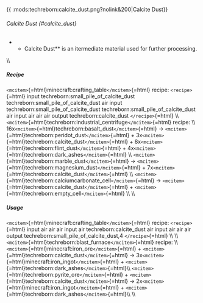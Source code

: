 {{ :mods:techreborn:calcite_dust.png?nolink&200\|Calcite Dust}}

###### Calcite Dust {#calcite_dust}

-   -   Calcite Dust\*\* is an itermediate material used for further
        processing.

\\\\

##### Recipe

`<mcitem>`{=html}minecraft:crafting_table`</mcitem>`{=html} recipe:
`<recipe>`{=html} input techreborn:small_pile_of_calcite_dust
techreborn:small_pile_of_calcite_dust air input
techreborn:small_pile_of_calcite_dust
techreborn:small_pile_of_calcite_dust air input air air air output
techreborn:calcite_dust `</recipe>`{=html} \\\\
`<mcitem>`{=html}techreborn:industrial_centrifuge`</mcitem>`{=html}
recipe: \\\\
16x`<mcitem>`{=html}techreborn:basalt_dust`</mcitem>`{=html} -\>
`<mcitem>`{=html}techreborn:peridot_dust`</mcitem>`{=html} +
3x`<mcitem>`{=html}techreborn:calcite_dust`</mcitem>`{=html} +
8x`<mcitem>`{=html}techreborn:flint_dust`</mcitem>`{=html} +
4x`<mcitem>`{=html}techreborn:dark_ashes`</mcitem>`{=html} \\\\
`<mcitem>`{=html}techreborn:marble_dust`</mcitem>`{=html} -\>
`<mcitem>`{=html}techreborn:magnesium_dust`</mcitem>`{=html} +
7x`<mcitem>`{=html}techreborn:calcite_dust`</mcitem>`{=html} \\\\
`<mcitem>`{=html}techreborn:calciumcarbonate_cell`</mcitem>`{=html} -\>
`<mcitem>`{=html}techreborn:calcite_dust`</mcitem>`{=html} +
`<mcitem>`{=html}techreborn:empty_cell`</mcitem>`{=html} \\\\ \\\\

##### Usage

`<mcitem>`{=html}minecraft:crafting_table`</mcitem>`{=html} recipe:
`<recipe>`{=html} input air air air input air techreborn:calcite_dust
air input air air air output techreborn:small_pile_of_calcite_dust,4
`</recipe>`{=html} \\\\ \\\\
`<mcitem>`{=html}techreborn:blast_furnace`</mcitem>`{=html} recipe: \\\\
`<mcitem>`{=html}minecraft:iron_ore`</mcitem>`{=html} +
`<mcitem>`{=html}techreborn:calcite_dust`</mcitem>`{=html} -\>
3x`<mcitem>`{=html}minecraft:iron_ingot`</mcitem>`{=html} +
`<mcitem>`{=html}techreborn:dark_ashes`</mcitem>`{=html}\\\\
`<mcitem>`{=html}techreborn:pyrite_ore`</mcitem>`{=html} +
`<mcitem>`{=html}techreborn:calcite_dust`</mcitem>`{=html} -\>
2x`<mcitem>`{=html}minecraft:iron_ingot`</mcitem>`{=html} +
`<mcitem>`{=html}techreborn:dark_ashes`</mcitem>`{=html}\\\\ \\\\
